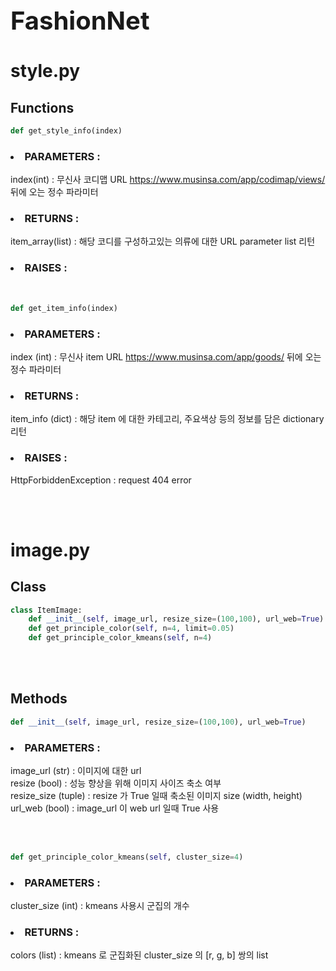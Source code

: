 <h1 style="font-size:40px">FashionNet</h1>

<h1><strong>style.py</strong></h1>

<h2><strong>Functions</strong></h2>

```python
def get_style_info(index)
```

<h3><li><strong> PARAMETERS : </strong></li></h3>

index(int) : 무신사 코디맵 URL https://www.musinsa.com/app/codimap/views/ 뒤에 오는 정수 파라미터

<h3><li><strong> RETURNS : </strong></li></h3>

item_array(list) : 해당 코디를 구성하고있는 의류에 대한 URL parameter list 리턴

<h3><li><strong> RAISES : </strong></li></h3>

<br>

```python
def get_item_info(index)
```

<h3><li><strong> PARAMETERS : </strong></li></h3>

index (int) : 무신사 item URL https://www.musinsa.com/app/goods/ 뒤에 오는 정수 파라미터

<h3><li><strong> RETURNS : </strong></li></h3>

item_info (dict) : 해당 item 에 대한 카테고리, 주요색상 등의 정보를 담은 dictionary 리턴

<h3><li><strong> RAISES : </strong></li></h3>

HttpForbiddenException : request 404 error

<br><br>

# <strong>image.py</strong>

<h2><strong>Class</strong></h2>

```python
class ItemImage:
    def __init__(self, image_url, resize_size=(100,100), url_web=True)
    def get_principle_color(self, n=4, limit=0.05)
    def get_principle_color_kmeans(self, n=4)
```

<br><br>

<h2><strong>Methods</strong></h2>

```python
def __init__(self, image_url, resize_size=(100,100), url_web=True)
```

<h3><li><strong> PARAMETERS : </strong></li></h3>

image_url (str) : 이미지에 대한 url <br>
resize (bool) : 성능 향상을 위해 이미지 사이즈 축소 여부<br>
resize_size (tuple) : resize 가 True 일때 축소된 이미지 size (width, height)<br>
url_web (bool) : image_url 이 web url 일때 True 사용<br>

<br><br>

```python
def get_principle_color_kmeans(self, cluster_size=4)
```

<h3><li><strong> PARAMETERS : </strong></li></h3>

cluster_size (int) : kmeans 사용시 군집의 개수

<h3><li><strong> RETURNS : </strong></li></h3>

colors (list) : kmeans 로 군집화된 cluster_size 의 [r, g, b] 쌍의 list

<br><br>
